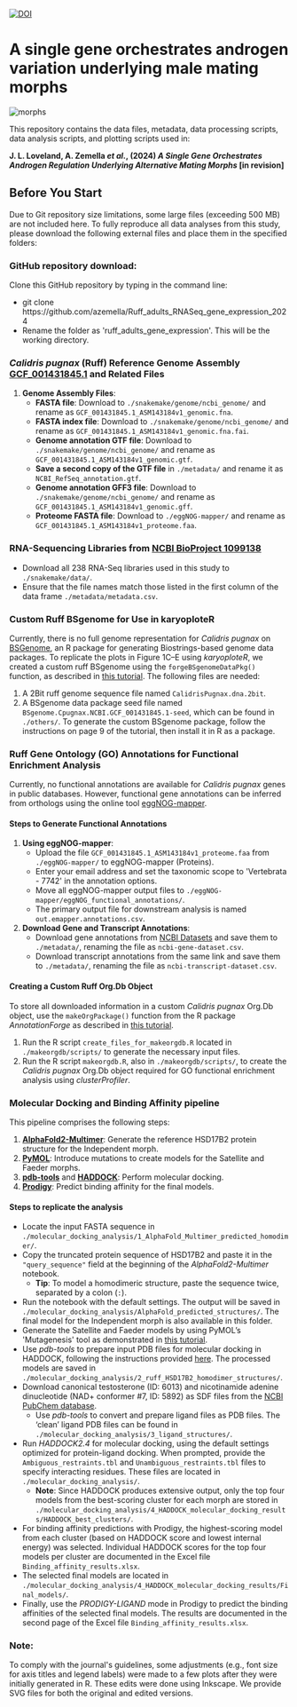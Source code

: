 [![DOI](https://zenodo.org/badge/DOI/10.5281/zenodo.11118931.svg)](https://doi.org/10.5281/zenodo.11118931)

#  A single gene orchestrates androgen variation underlying male mating morphs
![morphs](https://github.com/azemella/Ruff_adults_RNASeq_gene_expression_2024/tree/main/main_figures/plots/morphs.png?raw=true)

This repository contains the data files, metadata, data processing scripts, data analysis scripts, and plotting scripts used in:

**J. L. Loveland, A. Zemella *et al.*, (2024) *A Single Gene Orchestrates Androgen Regulation Underlying Alternative Mating Morphs* [in revision]**

## Before You Start
Due to Git repository size limitations, some large files (exceeding 500 MB) are not included here. To fully reproduce all data analyses from this study, please download the following external files and place them in the specified folders:

### GitHub repository download:
Clone this GitHub repository by typing in the command line:
- git clone https:<n/>//github.com/azemella/Ruff_adults_RNASeq_gene_expression_2024
- Rename the folder as 'ruff_adults_gene_expression'. This will be the working directory.

### *Calidris pugnax* (Ruff) Reference Genome Assembly [GCF_001431845.1](https://www.ncbi.nlm.nih.gov/datasets/genome/GCF_001431845.1/) and Related Files
1. **Genome Assembly Files**:
   - **FASTA file**: Download to `./snakemake/genome/ncbi_genome/` and rename as `GCF_001431845.1_ASM143184v1_genomic.fna`.
   - **FASTA index file**: Download to `./snakemake/genome/ncbi_genome/` and rename as `GCF_001431845.1_ASM143184v1_genomic.fna.fai`.
   - **Genome annotation GTF file**: Download to `./snakemake/genome/ncbi_genome/` and rename as `GCF_001431845.1_ASM143184v1_genomic.gtf`.
   - **Save a second copy of the GTF file** in `./metadata/` and rename it as `NCBI_RefSeq_annotation.gtf`.
   - **Genome annotation GFF3 file**: Download to `./snakemake/genome/ncbi_genome/` and rename as `GCF_001431845.1_ASM143184v1_genomic.gff`.
   - **Proteome FASTA file**: Download to `./eggNOG-mapper/` and rename as `GCF_001431845.1_ASM143184v1_proteome.faa`.
### RNA-Sequencing Libraries from [NCBI BioProject 1099138](https://www.ncbi.nlm.nih.gov/bioproject/1099138)
- Download all 238 RNA-Seq libraries used in this study to `./snakemake/data/`.
- Ensure that the file names match those listed in the first column of the data frame `./metadata/metadata.csv`.
### Custom Ruff BSgenome for Use in karyoploteR
Currently, there is no full genome representation for *Calidris pugnax* on [BSGenome](https://kasperdanielhansen.github.io/genbioconductor/html/BSgenome.html), an R package for generating Biostrings-based genome data packages. To replicate the plots in Figure 1C–E using *karyoploteR*, we created a custom ruff BSgenome using the `forgeBSgenomeDataPkg()` function, as described in [this tutorial](https://www.bioconductor.org/packages/release/bioc/vignettes/BSgenome/inst/doc/BSgenomeForge.pdf). The following files are needed:
1. A 2Bit ruff genome sequence file named `CalidrisPugnax.dna.2bit`.
2. A BSgenome data package seed file named `BSgenome.Cpugnax.NCBI.GCF_001431845.1-seed`, which can be found in `./others/`.
To generate the custom BSgenome package, follow the instructions on page 9 of the tutorial, then install it in R as a package.

### Ruff Gene Ontology (GO) Annotations for Functional Enrichment Analysis
Currently, no functional annotations are available for *Calidris pugnax* genes in public databases. However, functional gene annotations can be inferred from orthologs using the online tool [eggNOG-mapper](http://eggnog-mapper.embl.de/).

#### Steps to Generate Functional Annotations
1. **Using eggNOG-mapper**:
   - Upload the file `GCF_001431845.1_ASM143184v1_proteome.faa` from `./eggNOG-mapper/` to eggNOG-mapper (Proteins).
   - Enter your email address and set the taxonomic scope to 'Vertebrata - 7742' in the annotation options.
   - Move all eggNOG-mapper output files to `./eggNOG-mapper/eggNOG_functional_annotations/`.
   - The primary output file for downstream analysis is named `out.emapper.annotations.csv`.
2. **Download Gene and Transcript Annotations**:
   - Download gene annotations from [NCBI Datasets](https://www.ncbi.nlm.nih.gov/datasets/gene/GCF_001431845.1/) and save them to `./metadata/`, renaming the file as `ncbi-gene-dataset.csv`.
   - Download transcript annotations from the same link and save them to `./metadata/`, renaming the file as `ncbi-transcript-dataset.csv`.

#### Creating a Custom Ruff Org.Db Object
To store all downloaded information in a custom *Calidris pugnax* Org.Db object, use the `makeOrgPackage()` function from the R package *AnnotationForge* as described in [this tutorial](https://bioconductor.org/packages/release/bioc/vignettes/AnnotationForge/inst/doc/MakingNewOrganismPackages.html).
1. Run the R script `create_files_for_makeorgdb.R` located in `./makeorgdb/scripts/` to generate the necessary input files.
2. Run the R script `makeorgdb.R`, also in `./makeorgdb/scripts/`, to create the *Calidris pugnax* Org.Db object required for GO functional enrichment analysis using *clusterProfiler*.

### Molecular Docking and Binding Affinity pipeline
This pipeline comprises the following steps:
1. **[AlphaFold2-Multimer](https://colab.research.google.com/github/sokrypton/ColabFold/blob/main/AlphaFold2.ipynb)**: Generate the reference HSD17B2 protein structure for the Independent morph.
2. **[PyMOL](https://pymol.org/)**: Introduce mutations to create models for the Satellite and Faeder morphs.
3. **[pdb-tools](https://www.bonvinlab.org/pdb-tools/)** and **[HADDOCK](https://rascar.science.uu.nl/haddock2.4/)**: Perform molecular docking.
4. **[Prodigy](https://rascar.science.uu.nl/prodigy/)**: Predict binding affinity for the final models.

#### Steps to replicate the analysis
- Locate the input FASTA sequence in `./molecular_docking_analysis/1_AlphaFold_Multimer_predicted_homodimer/`.
- Copy the truncated protein sequence of HSD17B2 and paste it in the `"query_sequence"` field at the beginning of the *AlphaFold2-Multimer* notebook.
  - **Tip**: To model a homodimeric structure, paste the sequence twice, separated by a colon (`:`).
- Run the notebook with the default settings. The output will be saved in `./molecular_docking_analysis/AlphaFold_predicted_structures/`. The final model for the Independent morph is also available in this folder.
- Generate the Satellite and Faeder models by using PyMOL’s 'Mutagenesis' tool as demonstrated in [this tutorial](https://www.bing.com/videos/riverview/relatedvideo?&q=mutagenesis+tool+PyMOL&&mid=864C8C96D09FE8B5F3BC864C8C96D09FE8B5F3BC&mmscn=mtsc&aps=130&FORM=VRDGAR).
- Use *pdb-tools* to prepare input PDB files for molecular docking in HADDOCK, following the instructions provided [here](https://www.bonvinlab.org/software/haddock2.4/pdb/). The processed models are saved in `./molecular_docking_analysis/2_ruff_HSD17B2_homodimer_structures/`.
- Download canonical testosterone (ID: 6013) and nicotinamide adenine dinucleotide (NAD+ conformer #7, ID: 5892) as SDF files from the [NCBI PubChem database](https://pubchem.ncbi.nlm.nih.gov/).
  - Use *pdb-tools* to convert and prepare ligand files as PDB files. The ‘clean’ ligand PDB files can be found in `./molecular_docking_analysis/3_ligand_structures/`.
- Run *HADDOCK2.4* for molecular docking, using the default settings optimized for protein-ligand docking. When prompted, provide the `Ambiguous_restraints.tbl` and `Unambiguous_restraints.tbl` files to specify interacting residues. These files are located in `./molecular_docking_analysis/`.
  - **Note**: Since HADDOCK produces extensive output, only the top four models from the best-scoring cluster for each morph are stored in `./molecular_docking_analysis/4_HADDOCK_molecular_docking_results/HADDOCK_best_clusters/`.
- For binding affinity predictions with Prodigy, the highest-scoring model from each cluster (based on HADDOCK score and lowest internal energy) was selected. Individual HADDOCK scores for the top four models per cluster are documented in the Excel file `Binding_affinity_results.xlsx`.
- The selected final models are located in `./molecular_docking_analysis/4_HADDOCK_molecular_docking_results/Final_models/`.
- Finally, use the *PRODIGY-LIGAND* mode in Prodigy to predict the binding affinities of the selected final models. The results are documented in the second page of the Excel file `Binding_affinity_results.xlsx`.

### Note:
To comply with the journal's guidelines, some adjustments (e.g., font size for axis titles and legend labels) were made to a few plots after they were initially generated in R. These edits were done using Inkscape. We provide SVG files for both the original and edited versions.
